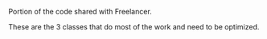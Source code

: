 Portion of the code shared with Freelancer.

These are the 3 classes that do most of the work and need to be optimized.
